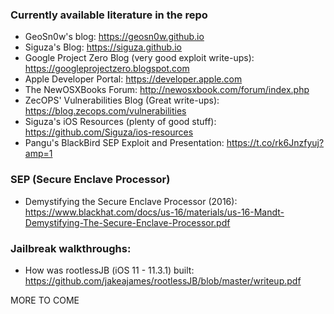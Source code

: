 ### Currently available literature in the repo

* GeoSn0w's blog: https://geosn0w.github.io
* Siguza's Blog: https://siguza.github.io
* Google Project Zero Blog (very good exploit write-ups): https://googleprojectzero.blogspot.com
* Apple Developer Portal: https://developer.apple.com
* The NewOSXBooks Forum: http://newosxbook.com/forum/index.php
* ZecOPS' Vulnerabilities Blog (Great write-ups): https://blog.zecops.com/vulnerabilities
* Siguza's iOS Resources (plenty of good stuff): https://github.com/Siguza/ios-resources
* Pangu's BlackBird SEP Exploit and Presentation: https://t.co/rk6Jnzfyuj?amp=1

### SEP (Secure Enclave Processor)

* Demystifying the Secure Enclave Processor (2016): https://www.blackhat.com/docs/us-16/materials/us-16-Mandt-Demystifying-The-Secure-Enclave-Processor.pdf

### Jailbreak walkthroughs:

* How was rootlessJB (iOS 11 - 11.3.1) built: https://github.com/jakeajames/rootlessJB/blob/master/writeup.pdf

MORE TO COME
